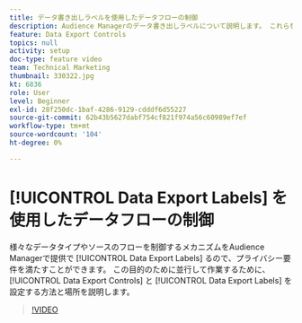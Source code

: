 ```yaml
---
title: データ書き出しラベルを使用したデータフローの制御
description: Audience Managerのデータ書き出しラベルについて説明します。 これらを使用すると、様々なデータタイプやソースのフローをAudience Managerして制御し、プライバシー要件を満たすことができます。 データ書き出しのコントロールとデータ書き出しラベルを設定し、この目的に合わせて連携する方法と場所について説明します。
feature: Data Export Controls
topics: null
activity: setup
doc-type: feature video
team: Technical Marketing
thumbnail: 330322.jpg
kt: 6836
role: User
level: Beginner
exl-id: 28f250dc-1baf-4286-9129-cdddf6d55227
source-git-commit: 62b43b5627dabf754cf821f974a56c60989ef7ef
workflow-type: tm+mt
source-wordcount: '104'
ht-degree: 0%

---
```


# [!UICONTROL Data Export Labels] を使用したデータフローの制御

様々なデータタイプやソースのフローを制御するメカニズムをAudience Managerで提供で [!UICONTROL Data Export Labels] るので、プライバシー要件を満たすことができます。 この目的のために並行して作業するために、[!UICONTROL Data Export Controls] と [!UICONTROL Data Export Labels] を設定する方法と場所を説明します。

>[!VIDEO](https://video.tv.adobe.com/v/345096/?quality=12&learn=on&captions=jpn)
